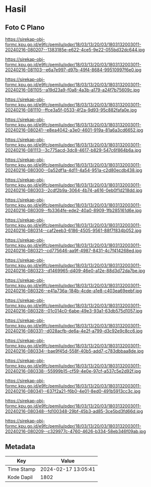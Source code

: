 # Hasil

## Foto C Plano

https://sirekap-obj-formc.kpu.go.id/e9fc/pemilu/pdpr/18/03/13/20/03/1803132003011-20240216-080207--1383185e-e622-4ce5-9e22-055bd32dc644.jpg

https://sirekap-obj-formc.kpu.go.id/e9fc/pemilu/pdpr/18/03/13/20/03/1803132003011-20240216-081103--e6a7e997-d97b-49f4-8684-99510997f6e0.jpg

https://sirekap-obj-formc.kpu.go.id/e9fc/pemilu/pdpr/18/03/13/20/03/1803132003011-20240216-081105--a19d23a9-f0a8-4a3b-a179-a24f7b75609c.jpg

https://sirekap-obj-formc.kpu.go.id/e9fc/pemilu/pdpr/18/03/13/20/03/1803132003011-20240216-081110--ffce3a5f-0533-4f2a-9d93-95c882fafa0e.jpg

https://sirekap-obj-formc.kpu.go.id/e9fc/pemilu/pdpr/18/03/13/20/03/1803132003011-20240216-080241--e8ea4042-a3e0-4601-919a-81a6a3cd6652.jpg

https://sirekap-obj-formc.kpu.go.id/e9fc/pemilu/pdpr/18/03/13/20/03/1803132003011-20240216-081113--3c775acd-3dc8-4617-b829-547c6f864b6a.jpg

https://sirekap-obj-formc.kpu.go.id/e9fc/pemilu/pdpr/18/03/13/20/03/1803132003011-20240216-080300--0a52df1a-4d11-4a54-951a-c2d80ecdb438.jpg

https://sirekap-obj-formc.kpu.go.id/e9fc/pemilu/pdpr/18/03/13/20/03/1803132003011-20240216-080303--2cdf2b9a-3064-4b74-a616-0eb0f1d218dd.jpg

https://sirekap-obj-formc.kpu.go.id/e9fc/pemilu/pdpr/18/03/13/20/03/1803132003011-20240216-080309--fb3364fe-ede2-40a0-8909-1fb285161d6e.jpg

https://sirekap-obj-formc.kpu.go.id/e9fc/pemilu/pdpr/18/03/13/20/03/1803132003011-20240216-080314--caf2eeb3-6186-4505-9561-88f7f834b052.jpg

https://sirekap-obj-formc.kpu.go.id/e9fc/pemilu/pdpr/18/03/13/20/03/1803132003011-20240216-080321--cd775646-aa9f-4987-8431-4c7f414268ed.jpg

https://sirekap-obj-formc.kpu.go.id/e9fc/pemilu/pdpr/18/03/13/20/03/1803132003011-20240216-080323--d1469965-d409-46e0-a12e-88d3d72da7be.jpg

https://sirekap-obj-formc.kpu.go.id/e9fc/pemilu/pdpr/18/03/13/20/03/1803132003011-20240216-080326--e41a736a-184b-4cde-a1e8-c403ea69eebf.jpg

https://sirekap-obj-formc.kpu.go.id/e9fc/pemilu/pdpr/18/03/13/20/03/1803132003011-20240216-080328--01c014c0-6abe-49e3-93a1-63db575d1057.jpg

https://sirekap-obj-formc.kpu.go.id/e9fc/pemilu/pdpr/18/03/13/20/03/1803132003011-20240216-080331--d028acfb-de6a-4e2f-a799-d3c92e9c8cc6.jpg

https://sirekap-obj-formc.kpu.go.id/e9fc/pemilu/pdpr/18/03/13/20/03/1803132003011-20240216-080334--bae9f45d-558f-40b5-add7-c783dbbaa8de.jpg

https://sirekap-obj-formc.kpu.go.id/e9fc/pemilu/pdpr/18/03/13/20/03/1803132003011-20240216-080338--55999b15-cf59-4e0e-97cf-a537c5e2d92f.jpg

https://sirekap-obj-formc.kpu.go.id/e9fc/pemilu/pdpr/18/03/13/20/03/1803132003011-20240216-080341--637f2a21-f6b0-4e01-8ed0-491b5913cc3c.jpg

https://sirekap-obj-formc.kpu.go.id/e9fc/pemilu/pdpr/18/03/13/20/03/1803132003011-20240216-080348--fd100348-29bf-45b3-ad85-3ce5bd3fd66d.jpg

https://sirekap-obj-formc.kpu.go.id/e9fc/pemilu/pdpr/18/03/13/20/03/1803132003011-20240216-080209--c329977c-4760-4626-b334-58eb346f09ab.jpg


## Metadata

| Key        | Value               |
| ---------- | ------------------- |
| Time Stamp | 2024-02-17 13:05:41 |
| Kode Dapil | 1802                |




